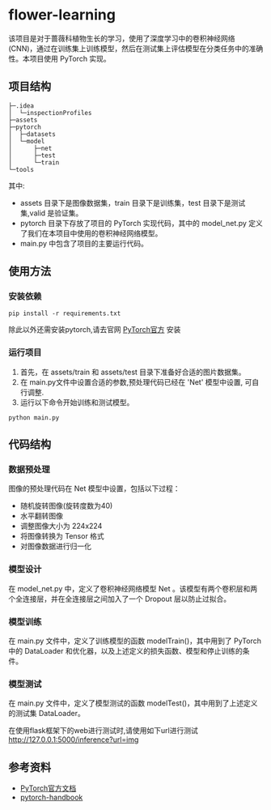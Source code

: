 # flower-learning

该项目是对于蔷薇科植物生长的学习，使用了深度学习中的卷积神经网络 (CNN)，通过在训练集上训练模型，然后在测试集上评估模型在分类任务中的准确性。本项目使用 PyTorch 实现。

## 项目结构

```
├─.idea
│  └─inspectionProfiles
├─assets
├─pytorch
│  ├─datasets
│  └─model
│      ├─net
│      ├─test
│      └─train
└─tools

```

其中:

- assets 目录下是图像数据集，train 目录下是训练集，test 目录下是测试集,valid 是验证集。
- pytorch 目录下存放了项目的 PyTorch 实现代码，其中的 model_net.py 定义了我们在本项目中使用的卷积神经网络模型。
- main.py 中包含了项目的主要运行代码。

## 使用方法

### 安装依赖
```shell
pip install -r requirements.txt
```
除此以外还需安装pytorch,请去官网 [PyTorch官方](https://pytorch.org/get-started/locally/) 安装

### 运行项目

1. 首先，在 assets/train 和 assets/test 目录下准备好合适的图片数据集。
2. 在 main.py文件中设置合适的参数,预处理代码已经在 'Net' 模型中设置, 可自行调整.
3. 运行以下命令开始训练和测试模型。

```shell
python main.py
```

## 代码结构

### 数据预处理

图像的预处理代码在 Net 模型中设置，包括以下过程：

- 随机旋转图像(旋转度数为40)
- 水平翻转图像
- 调整图像大小为 224x224
- 将图像转换为 Tensor 格式
- 对图像数据进行归一化

### 模型设计

在 model_net.py 中，定义了卷积神经网络模型 Net 。该模型有两个卷积层和两个全连接层，并在全连接层之间加入了一个 Dropout 层以防止过拟合。

### 模型训练

在 main.py 文件中，定义了训练模型的函数 modelTrain()，其中用到了 PyTorch 中的 DataLoader 和优化器，以及上述定义的损失函数、模型和停止训练的条件。

### 模型测试

在 main.py 文件中，定义了模型测试的函数 modelTest()，其中用到了上述定义的测试集 DataLoader。

在使用flask框架下的web进行测试时,请使用如下url进行测试
http://127.0.0.1:5000/inference?url=img
## 参考资料

- [PyTorch官方文档](https://pytorch.org/docs/stable/index.html)
- [pytorch-handbook](https://github.com/zergtant/pytorch-handbook)